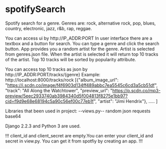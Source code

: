 # spotifySearch
Spotify search for a genre. Genres are: rock, alternative rock, pop, blues, country, electronic, jazz, r&b, rap, reggae. 

You can access ui by  http://IP_ADDR:PORT
In user interface there are a textbox and a button for search. You can type a genre and click the search button. App provides you a random artist for the genre. Artist is selected from genres.json file. When the artist is selected it will return top 10 tracks of the artist. Top 10 tracks will be sorted by popularity attribute.

You can access top 10 tracks as json by http://IP_ADDR:PORT/tracks/{genre}
Example:
http://localhost:8000/tracks/rock
[{"album_image_url": "https://i.scdn.co/image/f4f6903d134ff489abbc7ea5545c6cd3a5cb51df", "track": "All Along the Watchtower", "preview_url": "https://p.scdn.co/mp3-preview/5eec2933740ab3984340d5f004813f8275e1bb97?cid=f9d9e68e68194c5a90c56ef00c77eb1f", "artist": "Jimi Hendrix"},
.....
]

Libraries that been used in project:
--views.py--
random
json
requests
base64

Django 2.2.3 and Python 3 are used. 

!!! client_id and client_secret are empty.You can enter your client_id and secret in view.py. You can get it from spotfiy by creating an app. !!!
